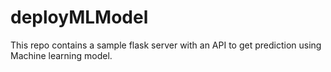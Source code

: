 # deployMLModel
This repo contains a sample flask server with an API to get prediction using Machine learning model. 

